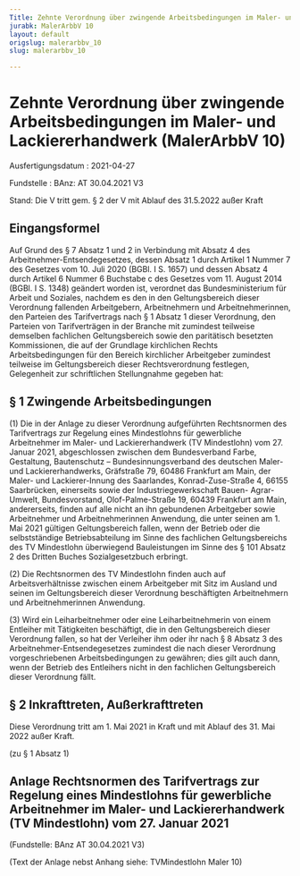 ```yaml
---
Title: Zehnte Verordnung über zwingende Arbeitsbedingungen im Maler- und Lackiererhandwerk
jurabk: MalerArbbV 10
layout: default
origslug: malerarbbv_10
slug: malerarbbv_10

---
```


# Zehnte Verordnung über zwingende Arbeitsbedingungen im Maler- und Lackiererhandwerk (MalerArbbV 10)

Ausfertigungsdatum
:   2021-04-27

Fundstelle
:   BAnz: AT 30.04.2021 V3

Stand: Die V tritt gem. § 2 der V mit Ablauf des 31.5.2022 außer Kraft

## Eingangsformel

Auf Grund des § 7 Absatz 1 und 2 in Verbindung mit Absatz 4 des
Arbeitnehmer-Entsendegesetzes, dessen Absatz 1 durch Artikel 1 Nummer
7 des Gesetzes vom 10. Juli 2020 (BGBl. I S. 1657) und dessen Absatz 4
durch Artikel 6 Nummer 6 Buchstabe c des Gesetzes vom 11. August 2014
(BGBl. I S. 1348) geändert worden ist, verordnet das Bundesministerium
für Arbeit und Soziales, nachdem es den in den Geltungsbereich dieser
Verordnung fallenden Arbeitgebern, Arbeitnehmern und
Arbeitnehmerinnen, den Parteien des Tarifvertrags nach § 1 Absatz 1
dieser Verordnung, den Parteien von Tarifverträgen in der Branche mit
zumindest teilweise demselben fachlichen Geltungsbereich sowie den
paritätisch besetzten Kommissionen, die auf der Grundlage kirchlichen
Rechts Arbeitsbedingungen für den Bereich kirchlicher Arbeitgeber
zumindest teilweise im Geltungsbereich dieser Rechtsverordnung
festlegen, Gelegenheit zur schriftlichen Stellungnahme gegeben hat:


## § 1 Zwingende Arbeitsbedingungen

(1) Die in der Anlage zu dieser Verordnung aufgeführten Rechtsnormen
des Tarifvertrags zur Regelung eines Mindestlohns für gewerbliche
Arbeitnehmer im Maler- und Lackiererhandwerk (TV Mindestlohn) vom 27.
Januar 2021, abgeschlossen zwischen dem Bundesverband Farbe,
Gestaltung, Bautenschutz – Bundesinnungsverband des deutschen Maler-
und Lackiererhandwerks, Gräfstraße 79, 60486 Frankfurt am Main, der
Maler- und Lackierer-Innung des Saarlandes, Konrad-Zuse-Straße 4,
66155 Saarbrücken, einerseits sowie der Industriegewerkschaft Bauen-
Agrar-Umwelt, Bundesvorstand, Olof-Palme-Straße 19, 60439 Frankfurt am
Main, andererseits, finden auf alle nicht an ihn gebundenen
Arbeitgeber sowie Arbeitnehmer und Arbeitnehmerinnen Anwendung, die
unter seinen am 1. Mai 2021 gültigen Geltungsbereich fallen, wenn der
Betrieb oder die selbstständige Betriebsabteilung im Sinne des
fachlichen Geltungsbereichs des TV Mindestlohn überwiegend
Bauleistungen im Sinne des § 101 Absatz 2 des Dritten Buches
Sozialgesetzbuch erbringt.

(2) Die Rechtsnormen des TV Mindestlohn finden auch auf
Arbeitsverhältnisse zwischen einem Arbeitgeber mit Sitz im Ausland und
seinen im Geltungsbereich dieser Verordnung beschäftigten
Arbeitnehmern und Arbeitnehmerinnen Anwendung.

(3) Wird ein Leiharbeitnehmer oder eine Leiharbeitnehmerin von einem
Entleiher mit Tätigkeiten beschäftigt, die in den Geltungsbereich
dieser Verordnung fallen, so hat der Verleiher ihm oder ihr nach § 8
Absatz 3 des Arbeitnehmer-Entsendegesetzes zumindest die nach dieser
Verordnung vorgeschriebenen Arbeitsbedingungen zu gewähren; dies gilt
auch dann, wenn der Betrieb des Entleihers nicht in den fachlichen
Geltungsbereich dieser Verordnung fällt.


## § 2 Inkrafttreten, Außerkrafttreten

Diese Verordnung tritt am 1. Mai 2021 in Kraft und mit Ablauf des 31.
Mai 2022 außer Kraft.

(zu § 1 Absatz 1)

## Anlage Rechtsnormen des Tarifvertrags zur Regelung eines Mindestlohns für gewerbliche Arbeitnehmer im Maler- und Lackiererhandwerk (TV Mindestlohn) vom 27. Januar 2021

(Fundstelle: BAnz AT 30.04.2021 V3)

(Text der Anlage nebst Anhang siehe: TVMindestlohn Maler 10)

